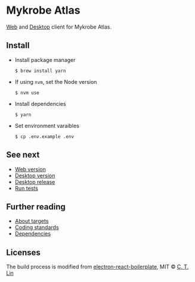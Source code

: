 # Mykrobe Atlas

[Web](docs/web.md) and [Desktop](docs/desktop.md) client for Mykrobe Atlas.

## Install

- Install package manager

	```
	$ brew install yarn
	```

- If using `nvm`, set the Node version

	```
	$ nvm use
	```

- Install dependencies

	```
	$ yarn
	```

- Set environment varaibles

	```
	$ cp .env.example .env
	```

## See next

- [Web version](docs/web.md)
- [Desktop version](docs/desktop.md)
- [Desktop release](docs/desktop-release.md)
- [Run tests](docs/testing.md)

## Further reading

- [About targets](docs/targets.md)
- [Coding standards](docs/coding-standards.md)
- [Dependencies](docs/dependencies.md)

## Licenses

The build process is modified from [electron-react-boilerplate](https://github.com/chentsulin/electron-react-boilerplate), MIT © [C. T. Lin](https://github.com/chentsulin)
